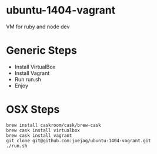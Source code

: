 # ubuntu-1404-vagrant

VM for ruby and node dev

# Generic Steps

* Install VirtualBox
* Install Vagrant
* Run run.sh
* Enjoy

# OSX Steps

```
brew install caskroom/cask/brew-cask
brew cask install virtualbox
brew cask install vagrant
git clone git@github.com:joejag/ubuntu-1404-vagrant.git
./run.sh
```
